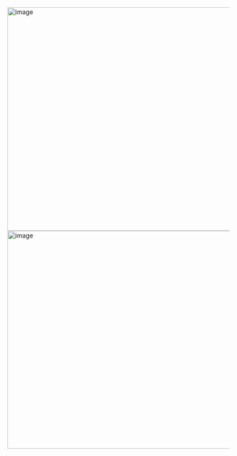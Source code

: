 <img width="901" height="506" alt="image" src="https://github.com/user-attachments/assets/25f8a016-269b-48a1-96b1-f1e1f97fc654" />

<img width="866" height="493" alt="image" src="https://github.com/user-attachments/assets/b69ebcc3-ccae-419c-b091-2c6b148e6a39" />
